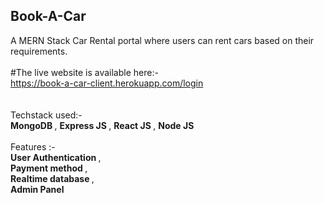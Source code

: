 ## Book-A-Car
A MERN Stack Car Rental portal where users can rent cars based on their requirements.<br/> <br/>
#The live website is available here:- <br/>
https://book-a-car-client.herokuapp.com/login <br/><br/><br/>
Techstack used:- <br/> <b> MongoDB </b>, <b> Express JS </b>, <b> React JS </b>, <b> Node JS </b> </br> <br/> 
Features :- <br/> <b> User Authentication </b>, </br> <b> Payment method </b>, <br/> <b> Realtime database </b>, <br/> <b> Admin Panel </b> <br/> <br/> 
